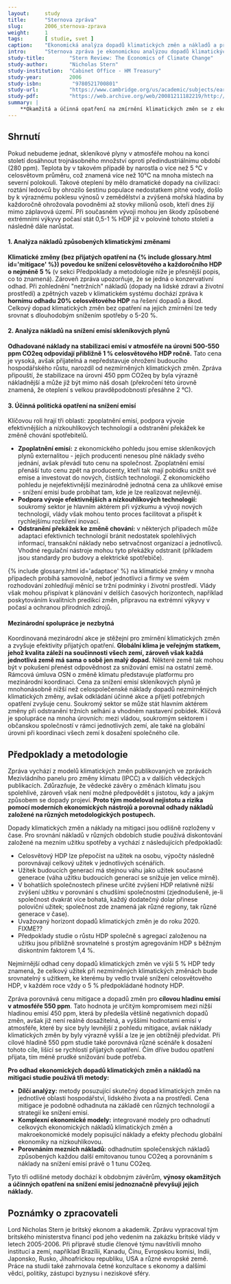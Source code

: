 ```yaml
---
layout:     study
title:      "Sternova zpráva"
slug:       2006_sternova-zprava
weight:     1
tags:       [ studie, svet ]
caption:    "Ekonomická analýza dopadů klimatických změn a nákladů a přínosů opatření na na snížení emisí z roku 2006."
intro:      "Sternova zpráva je ekonomickou analýzou dopadů klimatických změn a nákladů a přínosů opatření na snížení emisí skleníkových plynů z roku 2006. Ukazuje, že přínosy silných a včasných opatření výrazně převyšují jejich náklady, a ignorování klimatických změn povede ke snížení hospodářského růstu. Zpráva doporučuje investovat do opatření na snížení emisí cca 1% HDP ročně, tedy podstatně méně než odhadované náklady na adaptaci a škody na hospodářství, pokud k radikálnímu snížení emisí nedojde. (Odhady nákladů na adaptaci a škody při scénáři bussines-as-usual jsou 5-20% celosvětového HDP). Zpráva se dále zaměřuje na nejúčinnější opatření pro snížení emisí skleníkových plynů."
study-title:        "Stern Review: The Economics of Climate Change"
study-author:       "Nicholas Stern"
study-institution:  "Cabinet Office - HM Treasury"
study-year:         2006
study-isbn:          "9780521700801"
study-url:          "https://www.cambridge.org/us/academic/subjects/earth-and-environmental-science/climatology-and-climate-change/economics-climate-change-stern-review?format=PB&isbn=9780521700801"
study-pdf:          "https://web.archive.org/web/20081211182219/http://www.hm-treasury.gov.uk/stern_review_final_report.htm"
summary: |
    **Okamžitá a účinná opatření na zmírnění klimatických změn se z ekonomického pohledu jednoznačně vyplatí.** Z dlouhodobého pohledu se jedná o strategii umožňující budoucí hospodářský růst a při vhodném provedení nebude omezovat růstové ambice rozvojových, ale ani rozvinutých zemí. Odhadovaná cena dopadů klimatických změn, pokud emise radikálně nesnížíme, je v rozsahu 5-20 % každoročního celosvětového HDP (hrubého domácího produktu), oproti tomu náklady na snížení emisí skleníkových plynů jsou přibližně 1 % HDP. Čím dříve potřebná opatření přijmeme, tím levnější bude jejich cena.
---
```


## Shrnutí 

Pokud nebudeme jednat, skleníkové plyny v atmosféře mohou na konci století dosáhnout trojnásobného množství oproti předindustriálnímu období (280 ppm). Teplota by v takovém případě by narostla o více než 5 °C v celosvětovm průměru, což znamená více než 10°C na mnoha místech na severní polokouli. Takové oteplení by mělo dramatické dopady na civilizaci: roztání ledovců by ohrozilo šestinu populace nedostatkem pitné vody, došlo by k výraznému poklesu výnosů v zemědělství a zvýšená mořská hladina by každoročně ohrožovala povodněmi až stovky milionů osob, kteří dnes žijí mimo záplavová území. Při současném vývoji mohou jen škody způsobené extrémními výkyvy počasí stát 0,5-1 % HDP již v polovině tohoto století a následně dále narůstat. 

#### 1. Analýza nákladů způsobených klimatickými změnami

**Klimatické změny (bez přijatých opatření na {% include glossary.html id='mitigace' %}) povedou ke snížení celosvětového a každoročního HDP o nejméně 5 %** (v sekci Předpoklady a metodologie níže je přesnější popis, co to znamená). Zároveň zpráva upozorňuje, že se jedná o konzervativní odhad. Při zohlednění "netržních" nákladů (dopady na lidské zdraví a životní prostředí) a zpětných vazeb v klimatickém systému dochází zpráva k **hornímu odhadu 20% celosvětového HDP** na řešení dopadů a škod. Celkový dopad klimatických změn bez opatření na jejich zmírnění lze tedy srovnat s dlouhodobým snížením spotřeby o 5-20 %.

#### 2. Analýza nákladů na snížení emisí skleníkových plynů

**Odhadované náklady na stabilizaci emisí v atmosféře na úrovni 500-550 ppm CO2eq odpovídají přibližně 1 % celosvětového HDP ročně.** Tato cena je vysoká, avšak přijatelná a nepředstavuje ohrožení budoucího hospodářského růstu, narozdíl od nezmírněných klimatických změn. Zpráva připouští, že stabilizace na úrovni 450 ppm CO2eq by byla výrazně nákladnější a může již být mimo náš dosah (překročení této úrovně znamená, že oteplení s velkou pravděpodobností přesáhne 2 °C).

#### 3. Účinná politická opatření na snížení emisí

Klíčovou roli hrají tři oblasti: zpoplatnění emisí, podpora vývoje efektivnějších a nízkouhlíkových technologií a odstranění překážek ke změně chování spotřebitelů.

* **Zpoplatnění emisí:** z ekonomického pohledu jsou emise skleníkových plynů externalitou - jejich producenti nenesou plné náklady svého jednání, avšak převádí tuto cenu na společnost. Zpoplatnění emisí přenáší tuto cenu zpět na producenty, kteří tak mají pobídku snížit své emise a investovat do nových, čistších technologií. Z ekonomického pohledu je nejefektivnější mezinárodně jednotná cena za uhlíkové emise - snížení emisí bude probíhat tam, kde je lze realizovat nejlevněji.
* **Podpora vývoje efektivnějších a nízkouhlíkových technologií:** soukromý sektor je hlavním aktérem při výzkumu a vývoji nových technologií, vlády však mohou tento proces facilitovat a přispět k rychlejšímu rozšíření inovací.
* **Odstranění překážek ke změně chování:** v některých případech může adaptaci efektivních technologií bránit nedostatek spolehlivých informací, transakční náklady nebo setrvačnost organizací a jednotlivců. Vhodné regulační nástroje mohou tyto překážky odstranit (příkladem jsou standardy pro budovy a elektrické spotřebiče).

{% include glossary.html id='adaptace' %} na klimatické změny v mnoha případech probíhá samovolně, neboť jednotlivci a firmy ve svém rozhodování zohledňují měnící se tržní podmínky i životní prostředí. Vlády však mohou přispívat k plánování v delších časových horizontech, například poskytováním kvalitních predikcí změn, přípravou na extrémní výkyvy v počasí a ochranou přírodních zdrojů.

#### Mezinárodní spolupráce je nezbytná

Koordinovaná mezinárodní akce je stěžejní pro zmírnění klimatických změn a zvyšuje efektivity přijatých opatření. **Globální klima je veřejným statkem, jehož kvalita záleží na součinnosti všech zemí, zároveň však každá jednotlivá země má sama o sobě jen malý dopad.** Některé země tak mohou být v pokušení přenést odpovědnost za snižování emisí na ostatní země. Rámcová úmluva OSN o změně klimatu představuje platformu pro mezinárodní koordinaci. Cena za snížení emisí skleníkových plynů je mnohonásobně nižší než celospolečenské náklady dopadů nezmírněných klimatických změny, avšak odkládání účinné akce a přijetí potřebných opatření zvyšuje cenu. Soukromý sektor se může stát hlavním aktérem změny při odstranění tržních selhání a vhodném nastavení pobídek. Klíčová je spolupráce na mnoha úrovních: mezi vládou, soukromým sektorem i občanskou společností v rámci jednotlivých zemí, ale také na globální úrovni při koordinaci všech zemí k dosažení společného cíle.

## Předpoklady a metodologie

Zpráva vychází z modelů klimatických změn publikovaných ve zprávách Mezivládního panelu pro změny klimatu (IPCC) a v dalších vědeckých publikacích. Zdůrazňuje, že vědecké závěry o změnách klimatu jsou spolehlivé, zároveň však není možné předpovědět s jistotou, kdy a jakým způsobem se dopady projeví. **Proto tým modeloval nejistotu a rizika pomocí moderních ekonomických nástrojů a porovnal odhady nákladů založené na různých metodologických postupech.**

Dopady klimatických změn a náklady na mitigaci jsou odlišně rozloženy v čase. Pro srovnání nákladů v různých obdobích studie používá diskontování založené na mezním užitku spotřeby a vychází z následujících předpokladů:

* Celosvětový HDP lze přepočíst na užitek na osobu, výpočty následně porovnávají celkový užitek v jednotlivých scénářích.
* Užitek budoucích generací má stejnou váhu jako užitek současné generace (váha užitku budoucích generací se snižuje jen velice mírně).
* V bohatších společnostech přinese určité zvýšení HDP relativně nižší zvýšení užitku v porovnání s chudšími společnostmi (zjednodušeně, je-li společnost dvakrát více bohatá, každý dodatečný dolar přinese poloviční užitek; společnost zde znamená jak různé regiony, tak různé generace v čase).
* Uvažovaný horizont dopadů klimatických změn je do roku 2020. FIXME??
* Předpoklady studie o růstu HDP společně s agregací založenou na užitku jsou přibližně srovnatelné s prostým agregováním HDP s běžným diskontním faktorem 1,4 %.

Nejmírnější odhad ceny dopadů klimatických změn ve výši 5 % HDP tedy znamená, že celkový užitek při nezmírněných klimatických změnách bude srovnatelný s užitkem, ke kterému by vedlo trvalé snížení celosvětového HDP, v každém roce vždy o 5 % předpokládané hodnoty HDP.

Zpráva porovnává cenu mitigace a dopadů změn pro **cílovou hladinu emisí v atmosféře 550 ppm**. Tato hodnota je určitým kompromisem mezi nižší hladinou emisí 450 ppm, která by předešla většině negativních dopadů změn, avšak již není reálně dosažitelná, a vyššími hodnotami emisí v atmosféře, které by sice byly levnější z pohledu mitigace, avšak náklady klimatických změn by byly výrazně vyšší a lze je jen obtížněji předvídat. Při cílové hladině 550 ppm studie také porovnává různé scénáře k dosažení tohoto cíle, lišící se rychlostí přijatých opatření. Čím dříve budou opatření přijata, tím méně prudké snižování bude potřeba.

**Pro odhad ekonomických dopadů klimatických změn a nákladů na mitigaci studie používá tři metody:**

* **Dílčí analýzy:** metody posuzující skutečný dopad klimatických změn na jednotlivé oblasti hospodářství, lidského života a na prostředí. Cena mitigace je podobně odhadnuta na základě cen různých technologií a strategií ke snížení emisí.
* **Komplexní ekonomické modely:** integrované modely pro odhadnutí celkových ekonomických nákladů klimatických změn a makroekonomické modely popisující náklady a efekty přechodu globální ekonomiky na nízkouhlíkovou.
* **Porovnáním mezních nákladů:** odhadnutím společenských nákladů způsobených každou další emitovanou tunou CO2eq a porovnáním s náklady na snížení emisí právě o 1 tunu CO2eq. 

Tyto tři odlišné metody dochází k obdobným závěrům, **výnosy okamžitých a účinných opatření na snížení emisí jednoznačně převyšují jejich náklady.**

## Poznámky o zpracovateli

Lord Nicholas Stern je britský ekonom a akademik. Zprávu vypracoval tým britského ministerstva financí pod jeho vedením na zakázku britské vlády v letech 2005-2006. Při přípravě studie členové týmu navštívili mnoho institucí a zemí, například Brazílii, Kanadu, Čínu, Evropskou komisi, Indii, Japonsko, Rusko, Jihoafrickou republiku, USA a různé evropské země. Práce na studii také zahrnovala četné konzultace s ekonomy a dalšími vědci, politiky, zástupci byznysu i neziskové sféry.